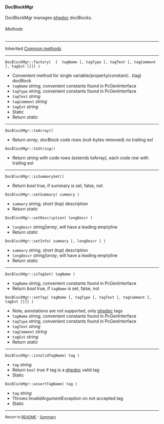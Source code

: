 [comment]: # (This file is part of PcGen, PHP Code Generation support package. Copyright 2020 Kjell-Inge Gustafsson, kigkonsult, All rights reserved, licence GPL 3.0)

#### DocBlockMgr

DocBlockMgr manages [phpdoc] docBlocks.

###### Methods

---
Inherited [Common methods]

---

```DocBlockMgr::factory(  [  tagName [, tagType [, tagText [, tagComment [, tagExt ]]]] )```
* Convenient method for single variable/property/constant/.. (tag) docBlock
* ```tagName``` _string_, convenient constants found in PcGenInterface 
* ```tagType``` _string_, convenient constants found in PcGenInterface
* ```tagText``` _string_
* ```tagComment``` _string_
* ```tagExt``` _string_
* Static
* Return _static_
---

```DocBlockMgr::toArray()```
* Return _array_, docBlock code rows (null-bytes removed) no trailing eol

```DocBlockMgr::toString()```
* Return _string_ with code rows (extends toArray), each code row with trailing eol
---


```DocBlockMgr::isSummarySet()```
* Return _bool_ true, if summary is set, false, not

```DocBlockMgr::setSummary( summary )```
* ```summary``` _string_, short (top) description
* Return _static_

```DocBlockMgr::setDescription( longDescr )```
* ```longDescr``` _string|array_, will have a leading emptyline
* Return _static_

```DocBlockMgr::setInfo( summary [, longDescr ] )```
* ```summary``` _string_, short (top) description
* ```longDescr``` _string|array_, will have a leading emptyline
* Return _static_
---

```DocBlockMgr::isTagSet( tagName )```
* ```tagName``` _string_, convenient constants found in PcGenInterface 
* Return _bool_ true, if ```tagName``` is set, false, not

```DocBlockMgr::setTag( tagName [, tagType [, tagText [, tagComment [, tagExt ]]]] )```
* Note, annotations are not supported, only [phpdoc] tags
* ```tagName``` _string_, convenient constants found in PcGenInterface 
* ```tagType``` _string_, convenient constants found in PcGenInterface
* ```tagText``` _string_
* ```tagComment``` _string_
* ```tagExt``` _string_
* Return _static_
---

```DocBlockMgr::isValidTagName( tag )```
* ```tag``` _string_
* Return ```bool``` true if tag is a [phpdoc] valid tag
* Static

```DocBlockMgr::assertTagName( tag )```
* ```tag``` _string_
* Throws InvalidArgumentException on not accepted tag
* Static
---

<small>Return to [README] - [Summary]</small>

[Common methods]:CommonMethods.md
[phpdoc]:https://phpdoc.org
[README]:../README.md
[Summary]:Summary.md

